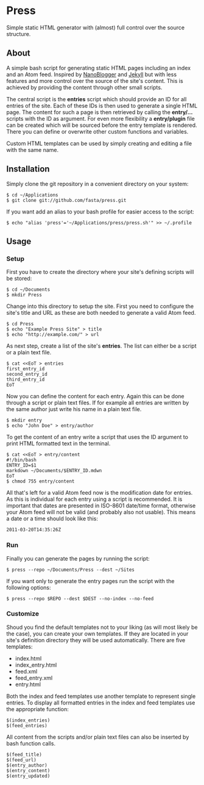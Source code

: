 # Press

Simple static HTML generator with (almost) full control over the source
structure.


## About

A simple bash script for generating static HTML pages including an index and an
Atom feed. Inspired by [NanoBlogger](http://nanoblogger.sourceforge.net/) and
[Jekyll](http://jekyllrb.com/) but with less features and more control over the
source of the site's content. This is achieved by providing the content through
other small scripts.

The central script is the **entries** script which should provide an ID for all
entries of the site. Each of these IDs is then used to generate a single HTML
page. The content for such a page is then retrieved by calling the
**entry/...** scripts with the ID as argument. For even more flexibility a
**entry/plugin** file can be created which will be sourced before the entry
template is rendered. There you can define or overwrite other custom functions
and variables.

Custom HTML templates can be used by simply creating and editing a file with the
same name.


## Installation

Simply clone the git repository in a convenient directory on your system:

    $ cd ~/Applications
    $ git clone git://github.com/fasta/press.git

If you want add an alias to your bash profile for easier access to the script:

    $ echo "alias 'press'='~/Applications/press/press.sh'" >> ~/.profile


## Usage

### Setup

First you have to create the directory where your site's defining scripts will
be stored:

    $ cd ~/Documents
    $ mkdir Press

Change into this directory to setup the site. First you need to configure the
site's title and URL as these are both needed to generate a valid Atom feed.

    $ cd Press
    $ echo "Example Press Site" > title
    $ echo "http://example.com/" > url

As next step, create a list of the site's **entries**. The list can either be a
script or a plain text file.

    $ cat <<EoT > entries
    first_entry_id
    second_entry_id
    third_entry_id
    EoT

Now you can define the content for each entry. Again this can be done through a
script or plain text files. If for example all entries are written by the same
author just write his name in a plain text file.

    $ mkdir entry
    $ echo "John Doe" > entry/author

To get the content of an entry write a script that uses the ID argument to print
HTML formatted text in the terminal.

    $ cat <<EoT > entry/content
    #!/bin/bash
    ENTRY_ID=$1
    markdown ~/Documents/$ENTRY_ID.mdwn
    EoT
    $ chmod 755 entry/content

All that's left for a valid Atom feed now is the modification date for entries.
As this is individual for each entry using a script is recommended. It is
important that dates are presented in ISO-8601 date/time format, otherwise your
Atom feed will not be valid (and probably also not usable). This means a date or
a time should look like this:

    2011-03-20T14:35:26Z

### Run

Finally you can generate the pages by running the script:

    $ press --repo ~/Documents/Press --dest ~/Sites

If you want only to generate the entry pages run the script with the following
options:

    $ press --repo $REPO --dest $DEST --no-index --no-feed

### Customize

Shoud you find the default templates not to your liking (as will most likely be
the case), you can create your own templates. If they are located in your site's
definition directory they will be used automatically. There are five templates:

  * index.html
  * index_entry.html
  * feed.xml
  * feed_entry.xml
  * entry.html

Both the index and feed templates use another template to represent single
entries. To display all formatted entries in the index and feed templates use
the appropriate function:

    $(index_entries)
    $(feed_entries)

All content from the scripts and/or plain text files can also be inserted by
bash function calls.

    $(feed_title)
    $(feed_url)
    $(entry_author)
    $(entry_content)
    $(entry_updated)


